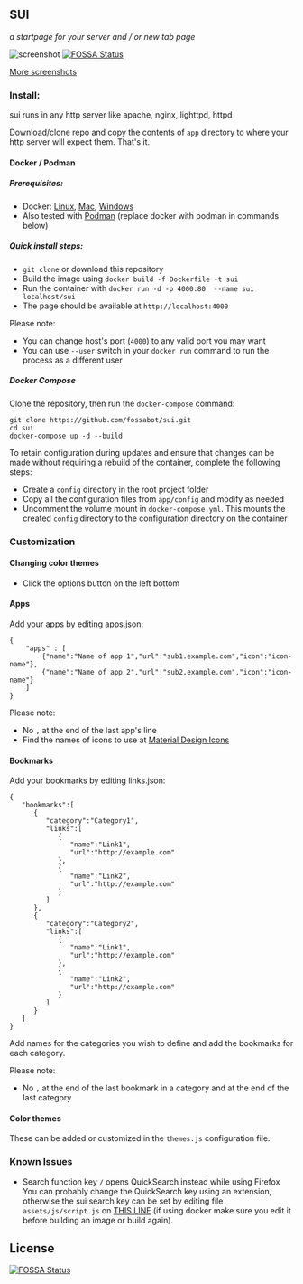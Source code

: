 ## SUI
*a startpage for your server and / or new tab page*

![screenshot](https://i.imgur.com/J4d7Q3D.png)
[![FOSSA Status](https://app.fossa.com/api/projects/git%2Bgithub.com%2Fmagikmw%2Fsui.svg?type=shield)](https://app.fossa.com/projects/git%2Bgithub.com%2Fmagikmw%2Fsui?ref=badge_shield)

[More screenshots](https://imgur.com/a/FDVRIyw)

### Install:

sui runs in any http server like apache, nginx, lighttpd, httpd

Download/clone repo and copy the contents of `app` directory to where your http server will expect them. That's it.

#### Docker / Podman


##### Prerequisites:
 - Docker: [Linux](https://docs.docker.com/install/linux/docker-ce/debian/), [Mac](https://hub.docker.com/editions/community/docker-ce-desktop-mac), [Windows](https://hub.docker.com/editions/community/docker-ce-desktop-windows)
 - Also tested with [Podman](https://podman.io/) (replace docker with podman in commands below)

##### Quick install steps:  

 - `git clone` or download this repository
 - Build the image using `docker build -f Dockerfile -t sui`
 - Run the container with `docker run -d -p 4000:80  --name sui localhost/sui`
 - The page should be available at  `http://localhost:4000`

Please note:
 - You can change host's port (`4000`) to any valid port you may want
 - You can use `--user` switch in your `docker run` command to run the process as a different user
 
##### Docker Compose

Clone the repository, then run the `docker-compose` command:

```
git clone https://github.com/fossabot/sui.git
cd sui
docker-compose up -d --build
```

To retain configuration during updates and ensure that changes can be made without requiring a rebuild of the container, complete the following steps:

 - Create a `config` directory in the root project folder
 - Copy all the configuration files from `app/config` and modify as needed
 - Uncomment the volume mount in `docker-compose.yml`. This mounts the created `config` directory to the configuration directory on the container

### Customization

#### Changing color themes
 - Click the options button on the left bottom

#### Apps
Add your apps by editing apps.json:

    {
	    "apps" : [
		    {"name":"Name of app 1","url":"sub1.example.com","icon":"icon-name"},
		    {"name":"Name of app 2","url":"sub2.example.com","icon":"icon-name"}
	    ]
    }

Please note:

 - No `,` at the end of the last app's line
 - Find the names  of icons to use at [Material Design Icons](https://materialdesignicons.com/)

#### Bookmarks
Add your bookmarks by editing links.json:

```
{  
   "bookmarks":[  
      {  
         "category":"Category1",
         "links":[  
            {  
               "name":"Link1",
               "url":"http://example.com"
            },
            {  
               "name":"Link2",
               "url":"http://example.com"
            }
         ]
      },
      {  
         "category":"Category2",
         "links":[  
            {  
               "name":"Link1",
               "url":"http://example.com"
            },
            {  
               "name":"Link2",
               "url":"http://example.com"
            }
         ]
      }
   ]
}
```
Add names for the categories you wish to define and add the bookmarks for each category.

Please note:

 - No `,` at the end of the last bookmark in a category and at the end of the last category


#### Color themes

These can be added or customized in the `themes.js` configuration file.


### Known Issues

* Search function key `/` opens QuickSearch instead while using Firefox  
You can probably change the QuickSearch key using an extension, otherwise the sui search key can be set by editing file `assets/js/script.js` on [THIS LINE](https://github.com/magikmw/sui/blob/a502822e3f42ed15e37b8ef9546304c5b6bd41d4/assets/js/search.js#L56) (if using docker make sure you edit it before building an image or build again).


## License
[![FOSSA Status](https://app.fossa.com/api/projects/git%2Bgithub.com%2Fmagikmw%2Fsui.svg?type=large)](https://app.fossa.com/projects/git%2Bgithub.com%2Fmagikmw%2Fsui?ref=badge_large)

